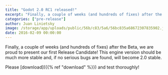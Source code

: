 ```yaml
---
title: "Godot 2.0 RC1 released!"
excerpt: "Finally, a couple of weeks (and hundreds of fixes) after the Beta, we are proud to present our first Release Candidate! This engine version should be much more stable and, if no serious bugs are found, will become 2.0 stable."
categories: ["pre-release"]
author: Juan Linietsky
image: /storage/app/uploads/public/56b/c83/5a6/56bc835a68672307835902.jpg
date: 2016-02-09 00:00:00
---
```


Finally, a couple of weeks (and hundreds of fixes) after the Beta, we are proud to present our first Release Candidate! This engine version should be much more stable and, if no serious bugs are found, will become 2.0 stable.

Please [download]({{% ref "download" %}}) and test thoroughly!
